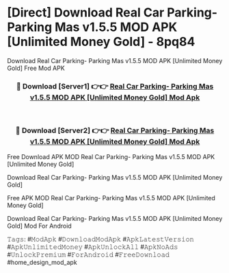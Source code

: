 # [Direct] Download Real Car Parking- Parking Mas v1.5.5 MOD APK [Unlimited Money Gold] - 8pq84
Download Real Car Parking- Parking Mas v1.5.5 MOD APK [Unlimited Money Gold] Free Mod APK

<div align="center">
<h3>🔴 Download [Server1] 👉👉 <a href="https://apk-comot.site?title=Real_Car_Parking-_Parking_Mas_v1.5.5_MOD_APK_[Unlimited_Money_Gold]">Real Car Parking- Parking Mas v1.5.5 MOD APK [Unlimited Money Gold] Mod Apk</a></h3><br>

<h3>🔴 Download [Server2] 👉👉 <a href="https://apk-comot.site?title=Real_Car_Parking-_Parking_Mas_v1.5.5_MOD_APK_[Unlimited_Money_Gold]">Real Car Parking- Parking Mas v1.5.5 MOD APK [Unlimited Money Gold] Mod Apk</a></h3>
</div>


Free Download APK MOD Real Car Parking- Parking Mas v1.5.5 MOD APK [Unlimited Money Gold]

Download Real Car Parking- Parking Mas v1.5.5 MOD APK [Unlimited Money Gold] 

Free APK MOD Real Car Parking- Parking Mas v1.5.5 MOD APK [Unlimited Money Gold] 

Download Real Car Parking- Parking Mas v1.5.5 MOD APK [Unlimited Money Gold] Mod For Android

𝚃𝚊𝚐𝚜: #𝙼𝚘𝚍𝙰𝚙𝚔 #𝙳𝚘𝚠𝚗𝚕𝚘𝚊𝚍𝙼𝚘𝚍𝙰𝚙𝚔 #𝙰𝚙𝚔𝙻𝚊𝚝𝚎𝚜𝚝𝚅𝚎𝚛𝚜𝚒𝚘𝚗 #𝙰𝚙𝚔𝚄𝚗𝚕𝚒𝚖𝚒𝚝𝚎𝚍𝙼𝚘𝚗𝚎𝚢 #𝙰𝚙𝚔𝚄𝚗𝚕𝚘𝚌𝚔𝙰𝚕𝚕 #𝙰𝚙𝚔𝙽𝚘𝙰𝚍𝚜 #𝚄𝚗𝚕𝚘𝚌𝚔𝙿𝚛𝚎𝚖𝚒𝚞𝚖 #𝙵𝚘𝚛𝙰𝚗𝚍𝚛𝚘𝚒𝚍 #𝙵𝚛𝚎𝚎𝙳𝚘𝚠𝚗𝚕𝚘𝚊𝚍 #home_design_mod_apk